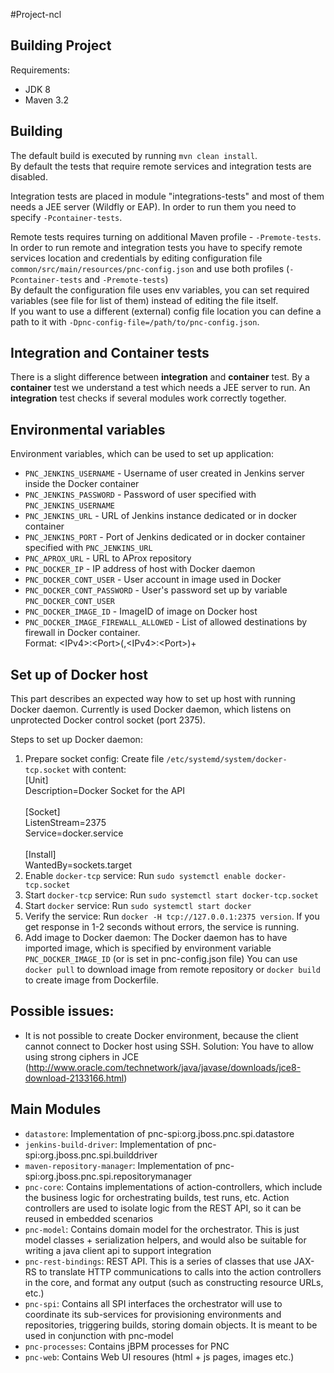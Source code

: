 #Project-ncl

Building Project
----------------
Requirements:

* JDK 8
* Maven 3.2


Building
--------
The default build is executed by running `mvn clean install`.<br />
By default the tests that require remote services and integration tests are disabled.<br />

Integration tests are placed in module "integrations-tests" and most of them needs a JEE server (Wildfly or EAP).
In order to run them you need to specify `-Pcontainer-tests`.

Remote tests requires turning on additional Maven profile - `-Premote-tests`.
In order to run remote and integration tests you have to specify remote services location and credentials by editing configuration file `common/src/main/resources/pnc-config.json` and use both profiles (`-Pcontainer-tests` and `-Premote-tests`)<br />
By default the configuration file uses env variables, you can set required variables (see file for list of them) instead of editing the file itself.<br />
If you want to use a different (external) config file location you can define a path to it with `-Dpnc-config-file=/path/to/pnc-config.json`.


Integration and Container tests
-------------------------------
There is a slight difference between **integration** and **container** test. By a **container** test we understand a test which needs a JEE server to run.
An **integration** test checks if several modules work correctly together.


Environmental variables
-----------------------

Environment variables, which can be used to set up application:

* `PNC_JENKINS_USERNAME` - Username of user created in Jenkins server inside the Docker container
* `PNC_JENKINS_PASSWORD` - Password of user specified with `PNC_JENKINS_USERNAME`
* `PNC_JENKINS_URL` - URL of Jenkins instance dedicated or in docker container
* `PNC_JENKINS_PORT` - Port of Jenkins dedicated or in docker container specified with `PNC_JENKINS_URL`
* `PNC_APROX_URL` - URL to AProx repository
* `PNC_DOCKER_IP` - IP address of host with Docker daemon
* `PNC_DOCKER_CONT_USER` - User account in image used in Docker
* `PNC_DOCKER_CONT_PASSWORD` - User's password set up by variable `PNC_DOCKER_CONT_USER`
* `PNC_DOCKER_IMAGE_ID` - ImageID of image on Docker host
* `PNC_DOCKER_IMAGE_FIREWALL_ALLOWED` - List of allowed destinations by firewall in Docker container. <br /> Format: \<IPv4>:\<Port>(,\<IPv4>:\<Port>)+


Set up of Docker host
------------
This part describes an expected way how to set up host with running Docker daemon.
Currently is used Docker daemon, which listens on unprotected Docker control socket (port 2375).

Steps to set up Docker daemon:

1. Prepare socket config: Create file `/etc/systemd/system/docker-tcp.socket` with content: <br />
    [Unit] <br />
    Description=Docker Socket for the API <br /><br />
    [Socket] <br />
    ListenStream=2375 <br />
    Service=docker.service <br /><br />
    [Install] <br />
    WantedBy=sockets.target 
2. Enable `docker-tcp` service: Run `sudo systemctl enable docker-tcp.socket`
3. Start `docker-tcp` service: Run `sudo systemctl start docker-tcp.socket`
4. Start `docker` service: Run `sudo systemctl start docker`
5. Verify the service: Run `docker -H tcp://127.0.0.1:2375 version`. If you get response in 1-2 seconds without errors, the service is running.
6. Add image to Docker daemon: The Docker daemon has to have imported image, which is specified by environment variable `PNC_DOCKER_IMAGE_ID` (or is set in pnc-config.json file) You can use `docker pull` to download image from remote repository or `docker build` to create image from Dockerfile. 


Possible issues:
------------
* It is not possible to create Docker environment, because the client cannot connect to Docker host using SSH. Solution: You have to  allow using strong ciphers in JCE (http://www.oracle.com/technetwork/java/javase/downloads/jce8-download-2133166.html)


Main Modules
------------
* `datastore`: Implementation of pnc-spi:org.jboss.pnc.spi.datastore
* `jenkins-build-driver`: Implementation of pnc-spi:org.jboss.pnc.spi.builddriver
* `maven-repository-manager`: Implementation of pnc-spi:org.jboss.pnc.spi.repositorymanager
* `pnc-core`: Contains implementations of action-controllers, which include the business logic for orchestrating builds, test runs, etc. Action controllers are used to isolate logic from the REST API, so it can be reused in embedded scenarios
* `pnc-model`: Contains domain model for the orchestrator. This is just model classes + serialization helpers, and would also be suitable for writing a java client api to support integration
* `pnc-rest-bindings`: REST API. This is a series of classes that use JAX-RS to translate HTTP communications to calls into the action controllers in the core, and format any output (such as constructing resource URLs, etc.)
* `pnc-spi`: Contains all SPI interfaces the orchestrator will use to coordinate its sub-services for provisioning environments and repositories, triggering builds, storing domain objects. It is meant to be used in conjunction with pnc-model
* `pnc-processes`: Contains jBPM processes for PNC
* `pnc-web`: Contains Web UI resoures (html + js pages, images etc.)
